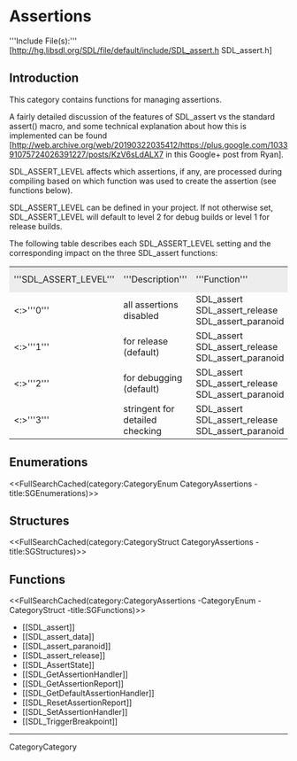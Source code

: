 # Assertions

'''Include File(s):''' [http://hg.libsdl.org/SDL/file/default/include/SDL_assert.h SDL_assert.h]


## Introduction
This category contains functions for managing assertions.

A fairly detailed discussion of the features of SDL_assert vs the standard assert() macro, and some technical explanation about how this is implemented can be found [http://web.archive.org/web/20190322035412/https://plus.google.com/103391075724026391227/posts/KzV6sLdALX7 in this Google+ post from Ryan].

SDL_ASSERT_LEVEL affects which assertions, if any, are processed during compiling based on which function was used to create the assertion (see functions below).

SDL_ASSERT_LEVEL can be defined in your project.  If not otherwise set, SDL_ASSERT_LEVEL will default to level 2 for debug builds or level 1 for release builds.  

The following table describes each SDL_ASSERT_LEVEL setting and the corresponding impact on the three SDL_assert functions:

<table>
<tr style="background-color:#EDEDED;">
<td>'''SDL_ASSERT_LEVEL'''</td>
<td>'''Description'''</td>
<td>'''Function'''</td>
<td>'''Function Status'''</td>
<tr>
</tr>
<td><:>'''0'''</td>
<td>all assertions disabled</td>
<td>SDL_assert<br/>SDL_assert_release<br/>SDL_assert_paranoid</td>
<td>disabled<br/>disabled<br/>disabled</td>
<tr>
</tr>
<td><:>'''1'''</td>
<td>for release (default)</td>
<td>SDL_assert<br/>SDL_assert_release<br/>SDL_assert_paranoid</td>
<td>disabled<br/>'''enabled'''<br/>disabled</td>
<tr>
</tr>
<td><:>'''2'''</td>
<td>for debugging (default)</td>
<td>SDL_assert<br/>SDL_assert_release<br/>SDL_assert_paranoid</td>
<td>'''enabled'''<br/>'''enabled'''<br/>disabled</td>
<tr>
</tr>
<td><:>'''3'''</td>
<td>stringent for detailed checking</td>
<td>SDL_assert<br/>SDL_assert_release<br/>SDL_assert_paranoid</td>
<td>'''enabled'''<br/>'''enabled'''<br/>'''enabled'''</td>
</tr>
</table>


## Enumerations
<<FullSearchCached(category:CategoryEnum CategoryAssertions -title:SGEnumerations)>>

## Structures
<<FullSearchCached(category:CategoryStruct CategoryAssertions -title:SGStructures)>>

## Functions
<<FullSearchCached(category:CategoryAssertions -CategoryEnum -CategoryStruct -title:SGFunctions)>>


<!-- BEGIN CATEGORY LIST -->
* [[SDL_assert]]
* [[SDL_assert_data]]
* [[SDL_assert_paranoid]]
* [[SDL_assert_release]]
* [[SDL_AssertState]]
* [[SDL_GetAssertionHandler]]
* [[SDL_GetAssertionReport]]
* [[SDL_GetDefaultAssertionHandler]]
* [[SDL_ResetAssertionReport]]
* [[SDL_SetAssertionHandler]]
* [[SDL_TriggerBreakpoint]]
<!-- END CATEGORY LIST -->
----
CategoryCategory
